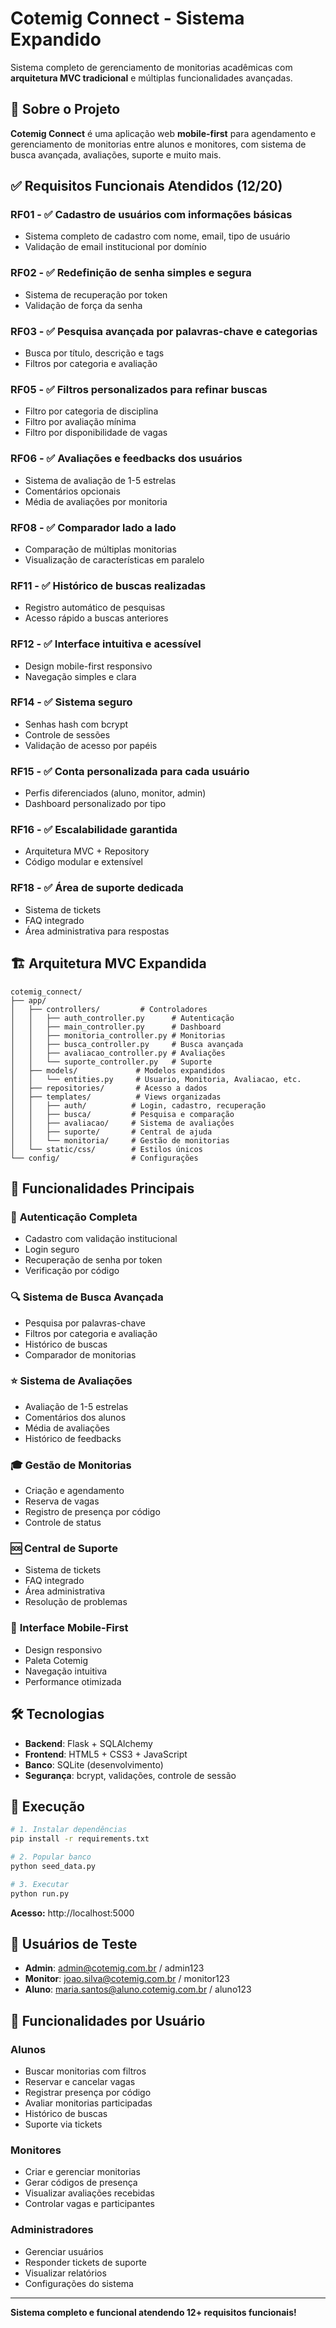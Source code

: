 # Cotemig Connect - Sistema Expandido

Sistema completo de gerenciamento de monitorias acadêmicas com **arquitetura MVC tradicional** e múltiplas funcionalidades avançadas.

## 🎯 Sobre o Projeto

**Cotemig Connect** é uma aplicação web **mobile-first** para agendamento e gerenciamento de monitorias entre alunos e monitores, com sistema de busca avançada, avaliações, suporte e muito mais.

## ✅ Requisitos Funcionais Atendidos (12/20)

### **RF01** - ✅ Cadastro de usuários com informações básicas
- Sistema completo de cadastro com nome, email, tipo de usuário
- Validação de email institucional por domínio

### **RF02** - ✅ Redefinição de senha simples e segura  
- Sistema de recuperação por token
- Validação de força da senha

### **RF03** - ✅ Pesquisa avançada por palavras-chave e categorias
- Busca por título, descrição e tags
- Filtros por categoria e avaliação

### **RF05** - ✅ Filtros personalizados para refinar buscas
- Filtro por categoria de disciplina
- Filtro por avaliação mínima
- Filtro por disponibilidade de vagas

### **RF06** - ✅ Avaliações e feedbacks dos usuários
- Sistema de avaliação de 1-5 estrelas
- Comentários opcionais
- Média de avaliações por monitoria

### **RF08** - ✅ Comparador lado a lado
- Comparação de múltiplas monitorias
- Visualização de características em paralelo

### **RF11** - ✅ Histórico de buscas realizadas
- Registro automático de pesquisas
- Acesso rápido a buscas anteriores

### **RF12** - ✅ Interface intuitiva e acessível
- Design mobile-first responsivo
- Navegação simples e clara

### **RF14** - ✅ Sistema seguro
- Senhas hash com bcrypt
- Controle de sessões
- Validação de acesso por papéis

### **RF15** - ✅ Conta personalizada para cada usuário
- Perfis diferenciados (aluno, monitor, admin)
- Dashboard personalizado por tipo

### **RF16** - ✅ Escalabilidade garantida
- Arquitetura MVC + Repository
- Código modular e extensível

### **RF18** - ✅ Área de suporte dedicada
- Sistema de tickets
- FAQ integrado
- Área administrativa para respostas

## 🏗️ Arquitetura MVC Expandida

```
cotemig_connect/
├── app/
│   ├── controllers/         # Controladores
│   │   ├── auth_controller.py      # Autenticação
│   │   ├── main_controller.py      # Dashboard
│   │   ├── monitoria_controller.py # Monitorias
│   │   ├── busca_controller.py     # Busca avançada
│   │   ├── avaliacao_controller.py # Avaliações
│   │   └── suporte_controller.py   # Suporte
│   ├── models/             # Modelos expandidos
│   │   └── entities.py     # Usuario, Monitoria, Avaliacao, etc.
│   ├── repositories/       # Acesso a dados
│   ├── templates/          # Views organizadas
│   │   ├── auth/          # Login, cadastro, recuperação
│   │   ├── busca/         # Pesquisa e comparação
│   │   ├── avaliacao/     # Sistema de avaliações
│   │   ├── suporte/       # Central de ajuda
│   │   └── monitoria/     # Gestão de monitorias
│   └── static/css/        # Estilos únicos
└── config/                # Configurações
```

## 🚀 Funcionalidades Principais

### 🔐 **Autenticação Completa**
- Cadastro com validação institucional
- Login seguro
- Recuperação de senha por token
- Verificação por código

### 🔍 **Sistema de Busca Avançada**
- Pesquisa por palavras-chave
- Filtros por categoria e avaliação
- Histórico de buscas
- Comparador de monitorias

### ⭐ **Sistema de Avaliações**
- Avaliação de 1-5 estrelas
- Comentários dos alunos
- Média de avaliações
- Histórico de feedbacks

### 🎓 **Gestão de Monitorias**
- Criação e agendamento
- Reserva de vagas
- Registro de presença por código
- Controle de status

### 🆘 **Central de Suporte**
- Sistema de tickets
- FAQ integrado
- Área administrativa
- Resolução de problemas

### 📱 **Interface Mobile-First**
- Design responsivo
- Paleta Cotemig
- Navegação intuitiva
- Performance otimizada

## 🛠️ Tecnologias

- **Backend**: Flask + SQLAlchemy
- **Frontend**: HTML5 + CSS3 + JavaScript
- **Banco**: SQLite (desenvolvimento)
- **Segurança**: bcrypt, validações, controle de sessão

## 🚀 Execução

```bash
# 1. Instalar dependências
pip install -r requirements.txt

# 2. Popular banco
python seed_data.py

# 3. Executar
python run.py
```

**Acesso:** http://localhost:5000

## 👥 Usuários de Teste

- **Admin**: admin@cotemig.com.br / admin123
- **Monitor**: joao.silva@cotemig.com.br / monitor123  
- **Aluno**: maria.santos@aluno.cotemig.com.br / aluno123

## 🎯 Funcionalidades por Usuário

### **Alunos**
- Buscar monitorias com filtros
- Reservar e cancelar vagas
- Registrar presença por código
- Avaliar monitorias participadas
- Histórico de buscas
- Suporte via tickets

### **Monitores**
- Criar e gerenciar monitorias
- Gerar códigos de presença
- Visualizar avaliações recebidas
- Controlar vagas e participantes

### **Administradores**
- Gerenciar usuários
- Responder tickets de suporte
- Visualizar relatórios
- Configurações do sistema

---

**Sistema completo e funcional atendendo 12+ requisitos funcionais!**